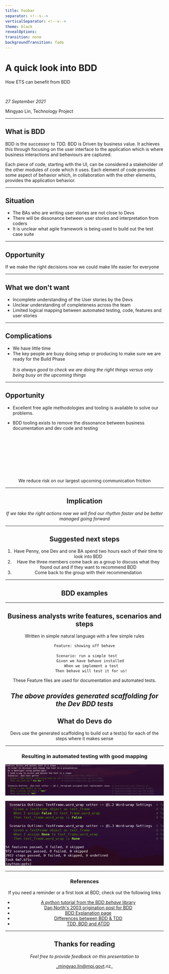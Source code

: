```yaml
---
title: Foobar
separator: <!--s-->
verticalSeparator: <!--v-->
theme: black
revealOptions:
transition: none
backgroundTransition: fade
---
```


# A quick look into BDD

How ETS can benefit from BDD


<br />

_27 September 2021_
<br />
<tfoot align="left"> Mingyao Lin, Technology Project </tfoot>

---

## What is BDD

BDD is the successor to TDD. BDD is Driven by business value.
It achieves this through focusing on the user interface to the application which is where business interactions and behaviours are captured.

Each piece of code, starting with the UI, can be considered a stakeholder of the other modules of code which it uses. Each element of code provides some aspect of behavior which, in collaboration with the other elements, provides the application behavior.

---

## Situation

- The BAs who are writing user stories are not close to Devs
- There will be dissonance between user stories and interpretation from coders
- It is unclear what agile framework is being used to build out the test case suite

---

## Opportunity

If we make the right decisions now we could make life easier for everyone

---

## What we don't want

- Incomplete understanding of the User stories by the Devs
- Unclear understanding of completeness across the team
- Limited logical mapping between automated testing, code, features and user stories

---

## Complications

- We have little time
- The key people are busy doing setup or producing to make sure we are ready for the Build Phase
<br>  </br>
_It is always good to check we are doing the right things versus only being busy on the upcoming things_

---
## Opportunity

- Excellent free agile methodologies and tooling is available to solve our problems.

- BDD tooling exists to remove the dissonance between business documentation and dev code and testing

<section style="text-align: center;">

<br></br>
<br>  </br>
<br></br>
<br>  </br>
We reduce risk on our largest upcoming communication friction

---
## Implication

_If we take the right actions now we will find our rhythm faster and be better managed going forward_


---
## Suggested next steps

1. Have Penny, one Dev and one BA spend two hours each of their time to look into BDD
1. Have the three members come back as a group to discuss what they found out and if they want to recommend BDD
1. Come back to the group with their recommendation

---

## BDD examples

---

## Business analysts write features, scenarios and steps
Written in simple natural language with a few simple rules

```gherkin
Feature: showing off behave

  Scenario: run a simple test
     Given we have behave installed
      When we implement a test
      Then behave will test it for us!
```

These Feature files are used for documentation and automated tests.

_The above provides generated scaffolding for the Dev BDD tests_
---
## What do Devs do
Devs use the generated scaffolding to build out a test(s) for each of the steps where it makes sense


---

### Resulting in automated testing with good mapping

![Testing results](./result1.png)

![Test Report result 2](./result2.png)

---

### References

If you need a reminder or a first look at BDD, check out the following links

- [A python tutorial from the BDD _behave_ library](https://behave.readthedocs.io/en/stable/tutorial.html)
- [Dan North's 2003 origination post for BDD](https://dannorth.net/introducing-bdd/)
- [BDD Explanation page](https://behave.readthedocs.io/en/stable/philosophy.html)
- [Differences between BDD & TDD](https://cucumber.io/blog/bdd/bdd-vs-tdd/)
- [TDD, BDD and ATDD](https://www.browserstack.com/guide/tdd-vs-bdd-vs-atdd)

---

# Thanks for reading

_Feel free to provide feedback on this presentation to_

_mingyao.lin@mpi.govt.nz_
